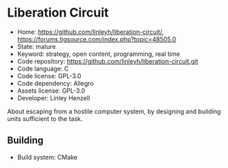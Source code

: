 # Liberation Circuit

- Home: https://github.com/linleyh/liberation-circuit/, https://forums.tigsource.com/index.php?topic=48505.0
- State: mature
- Keyword: strategy, open content, programming, real time
- Code repository: https://github.com/linleyh/liberation-circuit.git
- Code language: C
- Code license: GPL-3.0
- Code dependency: Allegro
- Assets license: GPL-3.0
- Developer: Linley Henzell

About escaping from a hostile computer system, by designing and building units sufficient to the task.

## Building

- Build system: CMake
